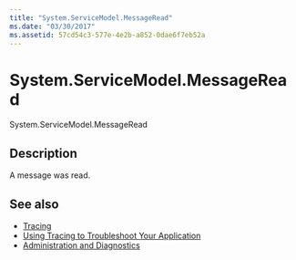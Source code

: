 ```yaml
---
title: "System.ServiceModel.MessageRead"
ms.date: "03/30/2017"
ms.assetid: 57cd54c3-577e-4e2b-a852-0dae6f7eb52a
---
```

# System.ServiceModel.MessageRead
System.ServiceModel.MessageRead  
  
## Description  
 A message was read.  
  
## See also

- [Tracing](index.md)
- [Using Tracing to Troubleshoot Your Application](using-tracing-to-troubleshoot-your-application.md)
- [Administration and Diagnostics](../index.md)
